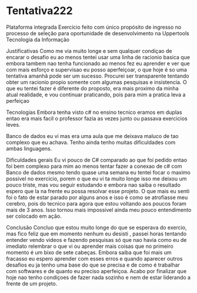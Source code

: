 # Tentativa222
Plataforma integrada
Exercício feito com único propósito de ingresso no processo de seleção para oportunidade de desenvolvimento na Uppertools Tecnologia da Informação

Justificativas
Como me via muito longe e sem qualquer condiçao de encarar o desafio eu ao menos tentei usar uma linha de racionio basica que embora tambem nao tenha funcionado
ao menos fez eu aprender e ver que com mais esforço e supervisao eu posso aperfeiçoar, o que hoje é so uma tentativa amanhã pode ser um sucesso.
Procurei ser transparente tentando obter um racionio propio somente com algumas pesquisas e insistencia.
O que eu tentei fazer é diferente do proposto, era mais proximo da minha atual realidade, e vou continuar praticando, pois para mim a pratica leva a perfeiçao

Tecnologias
Embora tenha visto c# no ensino tecnico eramos em duplas entao era mais facil o professor fazia as vezes junto ou passava exercicios leves.

Banco de dados eu vi mas era uma aula que me deixava maluco de tao complexo que eu achava.
Tenho ainda tenho muitas dificuldades com ambas linguagens.


Dificuldades gerais
Eu vi pouco de C# comparado ao que foi pedido entao foi bem complexo para mim ao menos tentar fazer a conexao de c# com Banco de dados mesmo tendo quase uma semana eu tentei 
focar o maximo possivel no exercicio, porem o que eu vi ta muito longe isso me deixou um pouco triste, mas vou seguir estudando e embora nao saiba o resultado espero que la 
na frente eu possa resolvar esse projeto.
O que mais eu senti foi o fato de estar parado por alguns anos e isso é como se atrofiasse meu cerebro, pois do tecnico para agora que estou voltando aos poucos foram mais de 3 anos.
Isso tornou mais impossivel ainda meu pouco entendimento ser colocado em ação.

Conclusão
Concluo que estou muito longe do que se esperava do exercio, mas fico feliz que em momento nenhum eu desisti , passei horas tentando entender vendo videos e fazendo pesquisas
só que nao havia como eu de imediato relembrar o que vi ou aprender mais coisas que no primeiro momento é um bixo de sete cabeças.
Embora saiba que foi mais um fracasso eu espero aprender com esses erros e quando aparecer outros desafios eu ja tenho uma base do que se precisa e de como é trabalhar com 
softwares e de quanto eu preciso aperfeiçoa.
Acabo por finalizar que hoje nao tenho condiçoes de fazer nada sozinho e nem de estar liderando a frente de um projeto.
